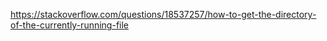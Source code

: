<https://stackoverflow.com/questions/18537257/how-to-get-the-directory-of-the-currently-running-file>